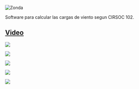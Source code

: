 ![Zonda](https://imgur.com/WJDyN6A.png)

Software para calcular las cargas de viento segun CIRSOC 102. 

## [Video](https://www.youtube.com/watch?v=uPwBUbLcfzs)

![](https://imgur.com/NQbA9GB.png)

![](https://imgur.com/dlz7Sib.png)

![](https://imgur.com/IG4UE8j.png)

![](https://imgur.com/55xAq0k.png)

![](https://imgur.com/DOw0StA.png)
